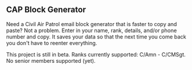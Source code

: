 ## CAP Block Generator

Need a Civil Air Patrol email block generator that is faster to copy and paste? Not a problem. Enter in your name, rank, details, and/or phone number and copy. It saves your data so that the next time you come back you don't have to reenter everything.

This project is still in beta. Ranks currently supported: C/Amn - C/CMSgt. No senior members supported (yet).
